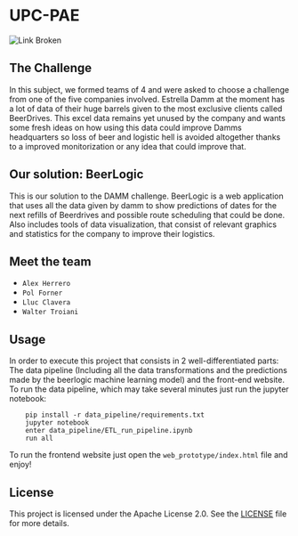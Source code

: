 # UPC-PAE

![Link Broken](https://media.discordapp.net/attachments/964517229150498846/1164543004028190770/real-removebg-preview.png)

## The Challenge

In this subject, we formed teams of 4 and were asked to choose a challenge from one of the five companies involved. Estrella Damm at the moment has a lot of data of their huge barrels given to the most exclusive clients called BeerDrives. This excel data remains yet unused by the company and wants some fresh ideas on how using this data could improve Damms headquarters so loss of beer and logistic hell is avoided altogether thanks to a improved monitorization or any idea that could improve that.

## Our solution: BeerLogic

This is our solution to the DAMM challenge. BeerLogic is a web application that uses all the data given by damm to show predictions of dates for the next refills of Beerdrives and possible route scheduling that could be done. Also includes tools of data visualization, that consist of relevant graphics and statistics for the company to improve their logistics.

## Meet the team

- `Alex Herrero`
- `Pol Forner`
- `Lluc Clavera`
- `Walter Troiani`

## Usage

In order to execute this project that consists in 2 well-differentiated parts: The data pipeline (Including all the data transformations and the predictions made by the beerlogic machine learning model) and the front-end website. To run the data pipeline, which may take several minutes just run the jupyter notebook:

```console
    pip install -r data_pipeline/requirements.txt
    jupyter notebook
    enter data_pipeline/ETL_run_pipeline.ipynb
    run all
```

To run the frontend website just open the ```web_prototype/index.html``` file and enjoy!

## License

This project is licensed under the Apache License 2.0. See the [LICENSE](LICENSE) file for more details.
